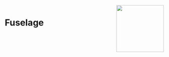 <img align="right" width="150" height="150" src="https://emojipedia-us.s3.dualstack.us-west-1.amazonaws.com/thumbs/120/apple/271/rocket_1f680.png">

# Fuselage

